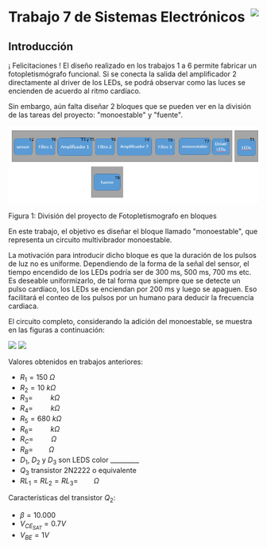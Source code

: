 # <img src="https://julianodb.github.io/SISTEMAS_ELECTRONICOS_PARA_INGENIERIA_BIOMEDICA/img/logo_fing.png?raw=true" align="right" height="45"> Trabajo 7 de Sistemas Electrónicos

## Introducción

¡ Felicitaciones ! El diseño realizado en los trabajos 1 a 6 permite fabricar un fotopletismógrafo funcional. Si se conecta la salida del amplificador 2 directamente al driver de los LEDs, se podrá observar como las luces se encienden de acuerdo al ritmo cardíaco.

Sin embargo, aún falta diseñar 2 bloques que se pueden ver en la división de las tareas del proyecto: "monoestable" y "fuente".

![TX_bloques](../img/TX_bloques.png)

Figura 1: División del proyecto de Fotopletismografo en bloques

En este trabajo, el objetivo es diseñar el bloque llamado "monoestable", que representa un circuito multivibrador monoestable.

La motivación para introducir dicho bloque es que la duración de los pulsos de luz no es uniforme. Dependiendo de la forma de la señal del sensor, el tiempo encendido de los LEDs podría ser de 300 ms, 500 ms, 700 ms etc. Es deseable uniformizarlo, de tal forma que siempre que se detecte un pulso cardíaco, los LEDs se enciendan por 200 ms y luego se apaguen. Eso facilitará el conteo de los pulsos por un humano para deducir la frecuencia cardiaca.

El circuito completo, considerando la adición del monoestable, se muestra en las figuras a continuación:

<img src="https://julianodb.github.io/electronic_circuits_diagrams/T7a.png" width="800">

<img src="https://julianodb.github.io/electronic_circuits_diagrams/T7b.png" width="800">

Valores obtenidos en trabajos anteriores:
- $R_1 = 150\ \Omega$
- $R_2 = 10\ k\Omega$
- $R_3 = \qquad\ k\Omega$
- $R_4 = \qquad\ k\Omega$
- $R_5 = 680\ k\Omega$
- $R_6 = \qquad\ k\Omega$
- $R_C = \qquad\ \Omega$
- $R_B = \qquad \Omega$
- $D_1$, $D_2$ y $D_3$ son LEDS color _________
- $Q_3$ transistor 2N2222 o equivalente
- $RL_1 = RL_2 = RL_3= \qquad \Omega$

Características del transistor $Q_2$:

- $\beta = 10.000$
- $V_{CE_{SAT}} = 0.7 V$
- $V_{BE} = 1 V$
